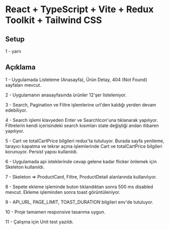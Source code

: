# React + TypeScript + Vite + Redux Toolkit + Tailwind CSS

## Setup

1 - yarn

## Açıklama

1 - Uygulamada Listeleme (Anasayfa), Ürün Detay, 404 (Not Found) sayfaları mevcut.

2 - Uygulamanın anasayfasında ürünler 12'şer listeleniyor.

3 - Search, Pagination ve Filtre işlemlerine url'den kaldığı yerden devam edebiliyor.

4 - Search işlemi klavyeden Enter ve SearchIcon'una tıklanarak yapılıyor. Filtrelerin kendi içerisindeki search kısımları state değiştiği andan itibaren yapılıyor.

5 - Cart ve totalCartPrice bilgileri redux'ta tutuluyor. Burada sayfa yenileme, tarayıcı kapatma ve tekrar açma işlemlerinde Cart ve totalCartPrice bilgileri korunuyor. Persist yapısı kullanıldı.

6 - Uygulamada api isteklerinde cevap gelene kadar flicker önlemek için Skeleton kullanıldı.

7 - Skeleton => ProductCard, Filtre, ProductDetail alanlarında kullanılıyor.

8 - Sepete ekleme işleminde buton tıklandıktan sonra 500 ms disabled mevcut. Ekleme işleminden sonra toast görüntüleniyor.

9 - API_URL, PAGE_LIMIT, TOAST_DURATION bilgileri env'de tutuluyor.

10 - Proje tamamen responsive tasarıma uygun.

11 - Çalışma için Unit test yazıldı.
